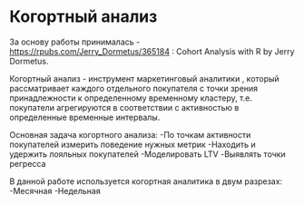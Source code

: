 # Когортный анализ
За основу работы принималась - https://rpubs.com/Jerry_Dormetus/365184 : Cohort Analysis with R by Jerry Dormetus.

Когортный анализ - инструмент маркетинговый аналитики , который рассматривает каждого отдельного покупателя с точки зрения принадлежности к определенному  временному кластеру, т.е. покупатели агрегируются в соответствии с активностью в определенные временные интервалы.

Основная задача когортного анализа:
  -По точкам активности покупателей измерить поведение  нужных метрик
  -Находить и удержить лояльных покупателей
  -Моделировать LTV 
  -Выявлять точки регресса 
  
В данной работе используется когортная аналитика в двум разрезах:
  -Месячная
  -Недельная

